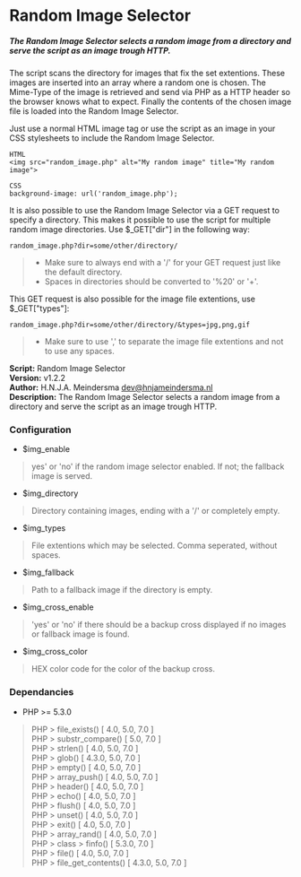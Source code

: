 # Random Image Selector
##### The Random Image Selector selects a random image from a directory and serve the script as an image trough HTTP.
The script scans the directory for images that fix the set extentions. These images are inserted into an array where a random one is chosen. The Mime-Type of the image is retrieved and send via PHP as a HTTP header so the browser knows what to expect. Finally the contents of the chosen image file is loaded into the Random Image Selector.

Just use a normal HTML image tag or use the script as an image in your CSS stylesheets to include the Random Image Selector.
```
HTML
<img src="random_image.php" alt="My random image" title="My random image">

CSS
background-image: url('random_image.php');
```

It is also possible to use the Random Image Selector via a GET request to specify a directory. This makes it possible to use the script for multiple random image directories. Use $_GET["dir"] in the following way:
```
random_image.php?dir=some/other/directory/
```
> - Make sure to always end with a '/' for your GET request just like the default directory.
> - Spaces in directories should be converted to '%20' or '+'.

This GET request is also possible for the image file extentions, use $_GET["types"]:
```
random_image.php?dir=some/other/directory/&types=jpg,png,gif
```
> - Make sure to use ',' to separate the image file extentions and not to use any spaces.

**Script:** Random Image Selector<br />
**Version:** v1.2.2<br />
**Author:** H.N.J.A. Meindersma <dev@hnjameindersma.nl><br />
**Description:** The Random Image Selector selects a random image from a directory and serve the script as an image trough HTTP.<br />

### Configuration
- $img_enable
> yes' or 'no' if the random image selector enabled. If not; the fallback image is served.
- $img_directory
> Directory containing images, ending with a '/' or completely empty.
- $img_types
> File extentions which may be selected. Comma seperated, without spaces.
- $img_fallback
> Path to a fallback image if the directory is empty.
- $img_cross_enable
> 'yes' or 'no' if there should be a backup cross displayed if no images or fallback image is found.
- $img_cross_color
> HEX color code for the color of the backup cross.

### Dependancies
- PHP >= 5.3.0
> PHP > file_exists() [ 4.0, 5.0, 7.0 ]<br />
> PHP > substr_compare() [ 5.0, 7.0 ]<br />
> PHP > strlen() [ 4.0, 5.0, 7.0 ]<br />
> PHP > glob() [ 4.3.0, 5.0, 7.0 ]<br />
> PHP > empty() [ 4.0, 5.0, 7.0 ]<br />
> PHP > array_push() [ 4.0, 5.0, 7.0 ]<br />
> PHP > header() [ 4.0, 5.0, 7.0 ]<br />
> PHP > echo() [ 4.0, 5.0, 7.0 ]<br />
> PHP > flush() [ 4.0, 5.0, 7.0 ]<br />
> PHP > unset() [ 4.0, 5.0, 7.0 ]<br />
> PHP > exit() [ 4.0, 5.0, 7.0 ]<br />
> PHP > array_rand() [ 4.0, 5.0, 7.0 ]<br />
> PHP > class > finfo() [ 5.3.0, 7.0 ]<br />
> PHP > file() [ 4.0, 5.0, 7.0 ]<br />
> PHP > file_get_contents() [ 4.3.0, 5.0, 7.0 ]<br />

